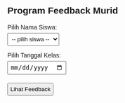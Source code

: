 <html lang="id">
<head>
  <meta charset="UTF-8">
  <title>Feedback Murid</title>
  <style>
    body { font-family: Arial, sans-serif; padding: 20px; }
    label { display: block; margin-top: 10px; }
    select, input, button { padding: 5px; margin-top: 5px; }
    table {
      width: 100%; 
      border-collapse: collapse; 
      margin-top: 20px;
    }
    table, th, td {
      border: 1px solid #ccc; 
      padding: 10px;
    }
    th { background: #f4f4f4; }
    #feedback { margin-top: 20px; }
  </style>
</head>
<body>
  <h2>Program Feedback Murid</h2>

  <!-- Pilih Nama Siswa -->
  <label for="nama">Pilih Nama Siswa:</label>
  <select id="nama">
    <option value="">-- pilih siswa --</option>
    <option value="Inara">Inara</option>
    <option value="Kenar">Kenar</option>
    <option value="Davi">Davi</option>
  </select>

  <!-- Pilih Tanggal -->
  <label for="tanggal">Pilih Tanggal Kelas:</label>
  <input type="date" id="tanggal">

  <button onclick="tampilkanFeedback()">Lihat Feedback</button>

  <div id="feedback"></div>

  <script>
    // Database feedback sederhana
    const feedbackData = {
      "Inara": {
        "2025-08-25": {
          materi: "Belajar Nested Conditional (Berkondisi Bersarang) di Python",
          catatan: "Jennifer sudah memahami nested conditional, hanya perlu perbaikan indentasi.",
          skor: "4/5",
          youtube: "https://www.youtube.com/watch?v=rfscVS0vtbw"
        },
        "2025-08-23": {
          materi: "Membuat desain balapan dengan scripting tombol mobil",
          catatan: "Inara sudah bisa membuat tombol muncul mobil dengan scripting.",
          skor: "3.5/5",
          youtube: "https://www.youtube.com/watch?v=apACNr7DC_s"
        }
      },
      "Kenar": {
        "2025-08-25": {
          materi: "Membuat NPC bergerak ke beberapa titik",
          catatan: "Kenar berhasil scripting NPC dengan jalur berbeda.",
          skor: "4/5",
          youtube: "https://www.youtube.com/watch?v=j9_2J1k46s0"
        }
      },
      "Davi": {
        "2025-08-25": {
          materi: "Arcade Simulator dengan pesawat bergerak",
          catatan: "Pesawat bisa bergerak, perlu perbaikan kontrol.",
          skor: "3.5/5",
          youtube: "https://www.youtube.com/watch?v=ZnuwB35GYMY"
        }
      }
    };

    function tampilkanFeedback() {
      const nama = document.getElementById("nama").value;
      const tanggal = document.getElementById("tanggal").value;
      const feedbackDiv = document.getElementById("feedback");

      if (!nama || !tanggal) {
        feedbackDiv.innerHTML = "⚠️ Silakan pilih nama siswa dan tanggal kelas.";
        return;
      }

      // Cegah akses tanggal ke depan
      const today = new Date().toISOString().split("T")[0];
      if (tanggal > today) {
        feedbackDiv.innerHTML = "⛔ Feedback untuk tanggal kedepan belum tersedia.";
        return;
      }

      const feedback = feedbackData[nama]?.[tanggal];
      if (feedback) {
        feedbackDiv.innerHTML = `
          <table>
            <tr><th>Nama Siswa</th><td>${nama}</td></tr>
            <tr><th>Tanggal</th><td>${tanggal}</td></tr>
            <tr><th>Materi</th><td>${feedback.materi}</td></tr>
            <tr><th>Catatan</th><td>${feedback.catatan}</td></tr>
            <tr><th>Skor</th><td>${feedback.skor}</td></tr>
            <tr><th>Video Pembelajaran</th>
              <td><a href="${feedback.youtube}" target="_blank">📺 Lihat di YouTube</a></td>
            </tr>
          </table>
        `;
      } else {
        feedbackDiv.innerHTML = `❌ Tidak ada feedback untuk ${nama} pada tanggal ${tanggal}.`;
      }
    }
  </script>
</body>
</html>
